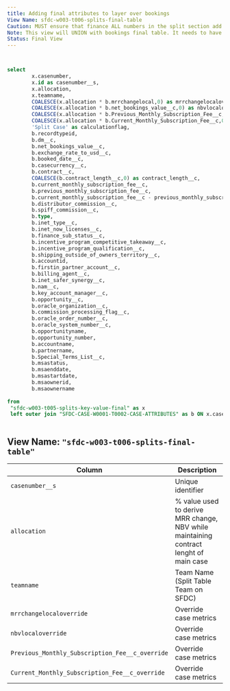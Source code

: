 ```yaml
---
title: Adding final attributes to layer over bookings
View Name: sfdc-w003-t006-splits-final-table
Caution: MUST ensure that finance ALL numbers in the split section add up to 100% of NBV of case (Overlay reps not included).
Note: This view will UNION with bookings final table. It needs to have the same columns.
Status: Final View
---
```


```sql


select
        x.casenumber,
        x.id as casenumber__s,
        x.allocation,
        x.teamname,
        COALESCE(x.allocation * b.mrrchangelocal,0) as mrrchangelocaloverride,
        COALESCE(x.allocation * b.net_bookings_value__c,0) as nbvlocaloverride,
        COALESCE(x.allocation * b.Previous_Monthly_Subscription_Fee__c,0) as Previous_Monthly_Subscription_Fee__c_override,
        COALESCE(x.allocation * b.Current_Monthly_Subscription_Fee__c,0) as Current_Monthly_Subscription_Fee__c_override,
        'Split Case' as calculationflag,
        b.recordtypeid,
        b.dm__c,
        b.net_bookings_value__c,
        b.exchange_rate_to_usd__c,
        b.booked_date__c,
        b.casecurrency__c,
        b.contract__c,
        COALESCE(b.contract_length__c,0) as contract_length__c,
        b.current_monthly_subscription_fee__c,
        b.previous_monthly_subscription_fee__c,
        b.current_monthly_subscription_fee__c - previous_monthly_subscription_fee__c as mrrchangelocal,
        b.distributor_commission__c,
        b.spiff_commission__c,
        b.type,
        b.inet_type__c,
        b.inet_now_licenses__c,
        b.finance_sub_status__c,
        b.incentive_program_competitive_takeaway__c,
        b.incentive_program_qualification__c,
        b.shipping_outside_of_owners_territory__c,
        b.accountid,
        b.firstin_partner_account__c,
        b.billing_agent__c,
        b.inet_safer_synergy__c,
        b.nam__c,
        b.key_account_manager__c,
        b.opportunity__c,
        b.oracle_organization__c,
        b.commission_processing_flag__c,
        b.oracle_order_number__c,
        b.oracle_system_number__c,
        b.opportunityname,
        b.opportunity_number,
        b.accountname,
        b.partnername,
        b.Special_Terms_List__c,
        b.msastatus,
        b.msaenddate,
        b.msastartdate,
        b.msaownerid,
        b.msaownername
 
from
 "sfdc-w003-t005-splits-key-value-final" as x
 left outer join "SFDC-CASE-W0001-T0002-CASE-ATTRIBUTES" as b ON x.casenumber = b.casenumber



```

## View Name: `"sfdc-w003-t006-splits-final-table"`


| Column | Description |
| --- | --- |
| `casenumber__s`| Unique identifier |
| `allocation`| % value used to derive MRR change, NBV while maintaining contract lenght of main case |
| `teamname`| Team Name (Split Table Team on SFDC) |
| `mrrchangelocaloverride`| Override case metrics |
| `nbvlocaloverride`| Override case metrics |
| `Previous_Monthly_Subscription_Fee__c_override`| Override case metrics |
| `Current_Monthly_Subscription_Fee__c_override`| Override case metrics |
